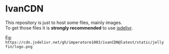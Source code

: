 # IvanCDN 

This repository is just to host some files, mainly images.   
To get those files it is **strongly recommended** to use [jsdelivr](https://www.jsdelivr.com/).  
  
Eg: ```https://cdn.jsdelivr.net/gh/imperatore1003/ivanCDN@latest/static/jellyfin/logo.png```
